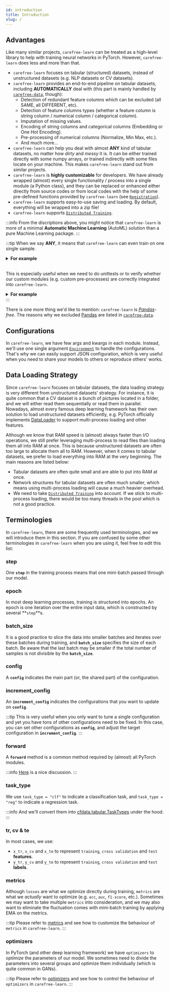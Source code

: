 ```yaml
---
id: introduction
title: Introduction
slug: /
---
```


## Advantages

Like many similar projects, `carefree-learn` can be treated as a high-level library to help with training neural networks in PyTorch. However, `carefree-learn` does less and more than that.

+ `carefree-learn` focuses on tabular (structured) datasets, instead of unstructured datasets (e.g. NLP datasets or CV datasets).
+ `carefree-learn` provides an end-to-end pipeline on tabular datasets, including **AUTOMATICALLY** deal with (this part is mainly handled by [`carefree-data`](https://github.com/carefree0910/carefree-data), though):
    + Detection of redundant feature columns which can be excluded (all SAME, all DIFFERENT, etc).
    + Detection of feature columns types (whether a feature column is string column / numerical column / categorical column).
    + Imputation of missing values.
    + Encoding of string columns and categorical columns (Embedding or One Hot Encoding).
    + Pre-processing of numerical columns (Normalize, Min Max, etc.).
    + And much more...
+ `carefree-learn` can help you deal with almost **ANY** kind of tabular datasets, no matter how *dirty* and *messy* it is. It can be either trained directly with some numpy arrays, or trained indirectly with some files locate on your machine. This makes `carefree-learn` stand out from similar projects.
+ `carefree-learn` is **highly customizable** for developers. We have already wrapped (almost) every single functionality / process into a single module (a Python class), and they can be replaced or enhanced either directly from source codes or from local codes with the help of some pre-defined functions provided by `carefree-learn` (see [`Registration`](design-principles#registration)).
+ `carefree-learn` supports easy-to-use saving and loading. By default, everything will be wrapped into a zip file!
+ `carefree-learn` supports [`Distributed Training`](user-guides/distributed#distributed-training).

:::info
From the discriptions above, you might notice that `carefree-learn` is more of a minimal **Automatic Machine Learning** (AutoML) solution than a pure Machine Learning package.
:::

:::tip
When we say **ANY**, it means that `carefree-learn` can even train on one single sample.

<details><summary><b>For example</b></summary>
<p>

```python
import cflearn

toy = cflearn.make_toy_model()
data = toy.tr_data.converted
print(f"x={data.x}, y={data.y}")  # x=[[0.]], y=[[1.]]
```

</p>
</details>
<br />

This is especially useful when we need to do unittests or to verify whether our custom modules (e.g. custom pre-processes) are correctly integrated into `carefree-learn`.

<details><summary><b>For example</b></summary>
<p>

```python
import cflearn
import numpy as np

# here we implement a custom processor
@cflearn.register_processor("plus_one")
class PlusOne(cflearn.Processor):
    @property
    def input_dim(self) -> int:
        return 1

    @property
    def output_dim(self) -> int:
        return 1

    def fit(self, columns: np.ndarray) -> cflearn.Processor:
        return self

    def _process(self, columns: np.ndarray) -> np.ndarray:
        return columns + 1

    def _recover(self, processed_columns: np.ndarray) -> np.ndarray:
        return processed_columns - 1

# we need to specify that we use the custom process method to process our labels
config = {"data_config": {"label_process_method": "plus_one"}}
toy = cflearn.make_toy_model(config=config)
y = toy.tr_data.converted.y
processed_y = toy.tr_data.processed.y
print(f"y={y}, new_y={processed_y}")  # y=[[1.]], new_y=[[2.]]
```

</p>
</details>
:::

There is one more thing we'd like to mention: `carefree-learn` is *[Pandas](https://pandas.pydata.org/)-free*. The reasons why we excluded [Pandas](https://pandas.pydata.org/) are listed in [`carefree-data`](https://github.com/carefree0910/carefree-data).


## Configurations

In `carefree-learn`, we have few args and kwargs in each module. Instead, we'll use one single argument [`Environment`](getting-started/configurations#environment) to handle the configurations. That's why we can easily support JSON configuration, which is very useful when you need to share your models to others or reproduce others' works.


## Data Loading Strategy

Since `carefree-learn` focuses on tabular datasets, the data loading strategy is very different from unstructured datasets' strategy. For instance, it is quite common that a CV dataset is a bunch of pictures located in a folder, and we will either read them sequentially or read them in parallel. Nowadays, almost every famous deep learning framework has their own solution to load unstructured datasets efficiently, e.g. PyTorch officially implements [DataLoader](https://pytorch.org/docs/stable/data.html#torch.utils.data.DataLoader) to support multi-process loading and other features.

Although we know that RAM speed is (almost) always faster than I/O operations, we still prefer leveraging multi-process to read files than loading them all into RAM at once. This is because unstructured datasets are often too large to allocate them all to RAM. However, when it comes to tabular datasets, we prefer to load everything into RAM at the very beginning. The main reasons are listed below:

+ Tabular datasets are often quite small and are able to put into RAM at once.
+ Network structures for tabular datasets are often much smaller, which means using multi-process loading will cause a much heavier overhead.
+ We need to take [`Distributed Training`](user-guides/distributed#distributed-training) into account. If we stick to multi-process loading, there would be too many threads in the pool which is not a good practice.


## Terminologies

In `carefree-learn`, there are some frequently used terminologies, and we will introduce them in this section. If you are confused by some other terminologies in `carefree-learn` when you are using it, feel free to edit this list:

### step

One **`step`** in the training process means that one mini-batch passed through our model.

### epoch

In most deep learning processes, training is structured into epochs. An epoch is one iteration over the entire input data, which is constructed by several **`step`**s.

### batch_size

It is a good practice to slice the data into smaller batches and iterates over these batches during training, and **`batch_size`** specifies the size of each batch. Be aware that the last batch may be smaller if the total number of samples is not divisible by the **`batch_size`**.

### config

A **`config`** indicates the main part (or, the shared part) of the configuration.

### increment_config

An **`increment_config`** indicates the configurations that you want to update on **`config`**.

:::tip
This is very useful when you only want to tune a single configuration and yet you have tons of other configurations need to be fixed. In this case, you can set other configurations as **`config`**, and adjust the target configuration in **`increment_config`**.
:::

### forward

A **`forward`** method is a common method required by (almost) all PyTorch modules.

:::info
[Here](https://discuss.pytorch.org/t/about-the-nn-module-forward/20858) is a nice discussion.
:::

### task_type

We use `task_type = "clf"` to indicate a classification task, and `task_type = "reg"` to indicate a regression task.

:::info
And we'll convert them into [cfdata.tabular.TaskTypes](https://github.com/carefree0910/carefree-data/blob/82f158be82ced404a1f4ac37e7a669a50470b109/cfdata/tabular/misc.py#L126) under the hood.
:::

### tr, cv & te

In most cases, we use:

+ `x_tr`, `x_cv` and `x_te` to represent `training`, `cross validation` and `test` **features**.
+ `y_tr`, `y_cv` and `y_te` to represent `training`, `cross validation` and `test` **labels**.

### metrics

Although `losses` are what we optimize directly during training, `metrics` are what we *actually* want to optimize (e.g. `acc`, `auc`, `f1-score`, etc.). Sometimes we may want to take multiple `metrics` into consideration, and we may also want to eliminate the fluctuation comes with mini-batch training by applying EMA on the metrics.

:::tip
Please refer to [metrics](getting-started/configurations#metrics) and see how to customize the behaviour of `metrics` in `carefree-learn`.
:::

### optimizers

In PyTorch (and other deep learning framework) we have `optimizers` to *optimize* the parameters of our model. We sometimes need to divide the parameters into several groups and optimize them individually (which is quite common in GANs).

:::tip
Please refer to [optimizers](getting-started/configurations#optimizers) and see how to control the behaviour of `optimizers` in `carefree-learn`.
:::


[^1]: [**D**eep **N**eural **D**ecision **F**orests](https://www.cv-foundation.org/openaccess/content_iccv_2015/papers/Kontschieder_Deep_Neural_Decision_ICCV_2015_paper.pdf)

[^2]: [**D**eep **D**istribution **R**egression](https://arxiv.org/pdf/1911.05441.pdf)
